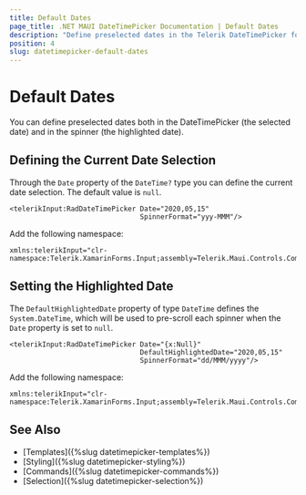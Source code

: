 ```yaml
---
title: Default Dates
page_title: .NET MAUI DateTimePicker Documentation | Default Dates
description: "Define preselected dates in the Telerik DateTimePicker for .NET MAUI and in the spinner."
position: 4
slug: datetimepicker-default-dates
---
```


# Default Dates

You can define preselected dates both in the DateTimePicker (the selected date) and in the spinner (the highlighted date).

## Defining the Current Date Selection

Through the `Date` property of the `DateTime?` type you can define the current date selection. The default value is `null`.

```XAML
<telerikInput:RadDateTimePicker Date="2020,05,15"
                                SpinnerFormat="yyy-MMM"/>
```

Add the following namespace:

```XAML
xmlns:telerikInput="clr-namespace:Telerik.XamarinForms.Input;assembly=Telerik.Maui.Controls.Compatibility"
```

## Setting the Highlighted Date

The `DefaultHighlightedDate` property of type `DateTime` defines the `System.DateTime`, which will be used to pre-scroll each spinner when the `Date` property is set to `null`.

```XAML
<telerikInput:RadDateTimePicker Date="{x:Null}"
                                DefaultHighlightedDate="2020,05,15"
                                SpinnerFormat="dd/MMM/yyyy"/>
```

Add the following namespace:

```XAML
xmlns:telerikInput="clr-namespace:Telerik.XamarinForms.Input;assembly=Telerik.Maui.Controls.Compatibility"
```

## See Also

- [Templates]({%slug datetimepicker-templates%})
- [Styling]({%slug datetimepicker-styling%})
- [Commands]({%slug datetimepicker-commands%})
- [Selection]({%slug datetimepicker-selection%})
